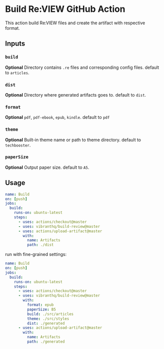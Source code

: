# Build Re:VIEW GitHub Action

This action build Re:VIEW files and create the artifact with respective format.

## Inputs

### `build`

**Optional** Directory contains `.re` files and corresponding config files. default to `articles`.

### `dist`

**Optional** Directory where generated artifacts goes to. default to `dist`.

### `format`

**Optional** `pdf`, `pdf-ebook`, `epub`, `kindle`. default to `pdf`

### `theme`

**Optional** Built-in theme name or path to theme directory. default to `techbooster`.

### `paperSize`

**Optional** Output paper size. default to `A5`.

## Usage

```yaml
name: Build
on: [push]
jobs:
  build:
    runs-on: ubuntu-latest
    steps:
      - uses: actions/checkout@master
      - uses: vibranthq/build-review@master
      - uses: actions/upload-artifact@master
        with:
          name: Artifacts
          path: ./dist
```

run with fine-grained settings:

```yaml
name: Build
on: [push]
jobs:
  build:
    runs-on: ubuntu-latest
    steps:
      - uses: actions/checkout@master
      - uses: vibranthq/build-review@master
        with:
          format: epub
          paperSize: B5
          build: ./src/articles
          theme: ./src/styles
          dist: ./generated
      - uses: actions/upload-artifact@master
        with:
          name: Artifacts
          path: ./generated
```
